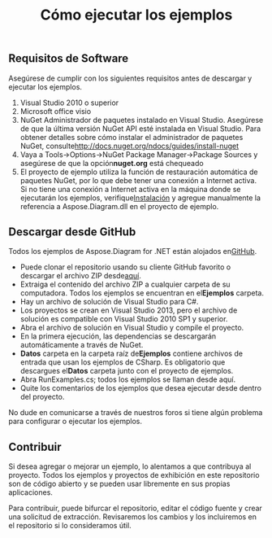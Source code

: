 ﻿---
title: Cómo ejecutar los ejemplos
type: docs
weight: 80
url: /es/net/how-to-run-the-examples/
description: Esta página describe cómo ejecutar los ejemplos de la biblioteca Aspose.Diagram.
---
## **Requisitos de Software**
Asegúrese de cumplir con los siguientes requisitos antes de descargar y ejecutar los ejemplos.

1. Visual Studio 2010 o superior
1. Microsoft office visio
1.  NuGet Administrador de paquetes instalado en Visual Studio. Asegúrese de que la última versión NuGet API esté instalada en Visual Studio. Para obtener detalles sobre cómo instalar el administrador de paquetes NuGet, consulte<http://docs.nuget.org/ndocs/guides/install-nuget>
1.  Vaya a Tools->Options->NuGet Package Manager->Package Sources y asegúrese de que la opción**nuget.org** está chequeado
1.  El proyecto de ejemplo utiliza la función de restauración automática de paquetes NuGet, por lo que debe tener una conexión a Internet activa. Si no tiene una conexión a Internet activa en la máquina donde se ejecutarán los ejemplos, verifique[Instalación](/diagram/es/net/installation/) y agregue manualmente la referencia a Aspose.Diagram.dll en el proyecto de ejemplo.
## **Descargar desde GitHub**
 Todos los ejemplos de Aspose.Diagram for .NET están alojados en[GitHub](https://github.com/aspose-diagram/Aspose.Diagram-for-.NET).

-  Puede clonar el repositorio usando su cliente GitHub favorito o descargar el archivo ZIP desde[aquí](https://github.com/aspose-diagram/Aspose.Diagram-for-.NET/archive/master.zip).
-  Extraiga el contenido del archivo ZIP a cualquier carpeta de su computadora. Todos los ejemplos se encuentran en el**Ejemplos** carpeta.
- Hay un archivo de solución de Visual Studio para C#.
- Los proyectos se crean en Visual Studio 2013, pero el archivo de solución es compatible con Visual Studio 2010 SP1 y superior.
- Abra el archivo de solución en Visual Studio y compile el proyecto.
- En la primera ejecución, las dependencias se descargarán automáticamente a través de NuGet.
- **Datos** carpeta en la carpeta raíz de**Ejemplos** contiene archivos de entrada que usan los ejemplos de CSharp. Es obligatorio que descargues el**Datos** carpeta junto con el proyecto de ejemplos.
- Abra RunExamples.cs; todos los ejemplos se llaman desde aquí.
- Quite los comentarios de los ejemplos que desea ejecutar desde dentro del proyecto.

No dude en comunicarse a través de nuestros foros si tiene algún problema para configurar o ejecutar los ejemplos.
## **Contribuir**
Si desea agregar o mejorar un ejemplo, lo alentamos a que contribuya al proyecto. Todos los ejemplos y proyectos de exhibición en este repositorio son de código abierto y se pueden usar libremente en sus propias aplicaciones.

Para contribuir, puede bifurcar el repositorio, editar el código fuente y crear una solicitud de extracción. Revisaremos los cambios y los incluiremos en el repositorio si lo consideramos útil.

